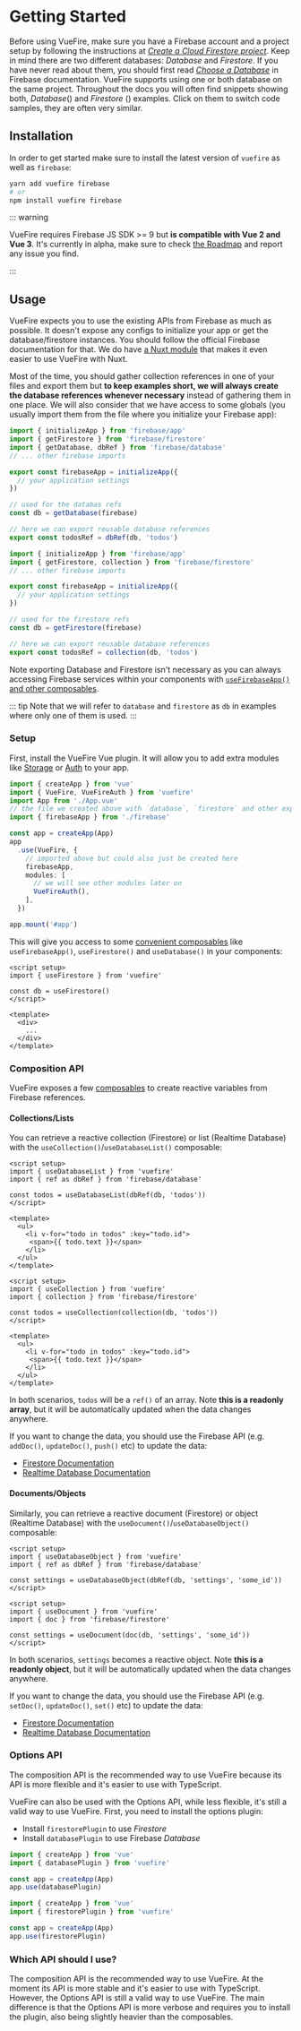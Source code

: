 # Getting Started

Before using VueFire, make sure you have a Firebase account and a project setup by following the instructions at _[Create a Cloud Firestore project](https://firebase.google.com/docs/firestore/quickstart)_. Keep in mind there are two different databases: _Database_ and _Firestore_. If you have never read about them, you should first read _[Choose a Database](https://firebase.google.com/docs/database/rtdb-vs-firestore)_ in Firebase documentation. VueFire supports using one or both database on the same project. Throughout the docs you will often find snippets showing both, _Database_(<RtdbLogo width="24" style="display: inline; fill: currentColor;" />) and _Firestore_ (<FirestoreLogo height="24" style="display: inline; fill: currentColor;" />) examples. Click on them to switch code samples, they are often very similar.

## Installation

In order to get started make sure to install the latest version of `vuefire` as well as `firebase`:

```sh
yarn add vuefire firebase
# or
npm install vuefire firebase
```

::: warning

VueFire requires Firebase JS SDK >= 9 but **is compatible with Vue 2 and Vue 3**. It's currently in alpha, make sure to check [the Roadmap](https://github.com/vuejs/vuefire/issues/1241) and report any issue you find.

:::

## Usage

VueFire expects you to use the existing APIs from Firebase as much as possible. It doesn't expose any configs to initialize your app or get the database/firestore instances. You should follow the official Firebase documentation for that. We do have [a Nuxt module](/nuxt/getting-started.md) that makes it even easier to use VueFire with Nuxt.

Most of the time, you should gather collection references in one of your files and export them but **to keep examples short, we will always create the database references whenever necessary** instead of gathering them in one place. We will also consider that we have access to some globals (you usually import them from the file where you initialize your Firebase app):

<FirebaseExample>

```js
import { initializeApp } from 'firebase/app'
import { getFirestore } from 'firebase/firestore'
import { getDatabase, dbRef } from 'firebase/database'
// ... other firebase imports

export const firebaseApp = initializeApp({
  // your application settings
})

// used for the databas refs
const db = getDatabase(firebase)

// here we can export reusable database references
export const todosRef = dbRef(db, 'todos')
```

```js
import { initializeApp } from 'firebase/app'
import { getFirestore, collection } from 'firebase/firestore'
// ... other firebase imports

export const firebaseApp = initializeApp({
  // your application settings
})

// used for the firestore refs
const db = getFirestore(firebase)

// here we can export reusable database references
export const todosRef = collection(db, 'todos')
```

</FirebaseExample>

Note exporting Database and Firestore isn't necessary as you can always accessing Firebase services within your components with [`useFirebaseApp()` and other composables](./firebase-composables.md).

::: tip
Note that we will refer to `database` and `firestore` as `db` in examples where only one of them is used.
:::

### Setup

First, install the VueFire Vue plugin. It will allow you to add extra modules like [Storage](./storage.md) or [Auth](./auth.md) to your app.

```ts
import { createApp } from 'vue'
import { VueFire, VueFireAuth } from 'vuefire'
import App from './App.vue'
// the file we created above with `database`, `firestore` and other exports
import { firebaseApp } from './firebase'

const app = createApp(App)
app
  .use(VueFire, {
    // imported above but could also just be created here
    firebaseApp,
    modules: [
      // we will see other modules later on
      VueFireAuth(),
    ],
  })

app.mount('#app')
```

This will give you access to some [convenient composables](./firebase-composables.md) like `useFirebaseApp()`, `useFirestore()` and `useDatabase()` in your components:

```vue
<script setup>
import { useFirestore } from 'vuefire'

const db = useFirestore()
</script>

<template>
  <div>
    ...
  </div>
</template>
```

### Composition API

VueFire exposes a few [composables](https://vuejs.org/guide/reusability/composables.html#composables) to create reactive variables from Firebase references.

#### Collections/Lists

You can retrieve a reactive collection (Firestore) or list (Realtime Database) with the `useCollection()`/`useDatabaseList()` composable:

<FirebaseExample>

```vue
<script setup>
import { useDatabaseList } from 'vuefire'
import { ref as dbRef } from 'firebase/database'

const todos = useDatabaseList(dbRef(db, 'todos'))
</script>

<template>
  <ul>
    <li v-for="todo in todos" :key="todo.id">
     <span>{{ todo.text }}</span>
    </li>
  </ul>
</template>
```

```vue
<script setup>
import { useCollection } from 'vuefire'
import { collection } from 'firebase/firestore'

const todos = useCollection(collection(db, 'todos'))
</script>

<template>
  <ul>
    <li v-for="todo in todos" :key="todo.id">
     <span>{{ todo.text }}</span>
    </li>
  </ul>
</template>
```

</FirebaseExample>

In both scenarios, `todos` will be a `ref()` of an array. Note **this is a readonly array**, but it will be automatically updated when the data changes anywhere.

If you want to change the data, you should use the Firebase API (e.g. `addDoc()`, `updateDoc()`, `push()` etc) to update the data:

- [Firestore Documentation](https://firebase.google.com/docs/firestore/manage-data/add-data)
- [Realtime Database Documentation](https://firebase.google.com/docs/database/web/read-and-write)

#### Documents/Objects

Similarly, you can retrieve a reactive document (Firestore) or object (Realtime Database) with the `useDocument()`/`useDatabaseObject()` composable:

<FirebaseExample>

```vue
<script setup>
import { useDatabaseObject } from 'vuefire'
import { ref as dbRef } from 'firebase/database'

const settings = useDatabaseObject(dbRef(db, 'settings', 'some_id'))
</script>
```

```vue
<script setup>
import { useDocument } from 'vuefire'
import { doc } from 'firebase/firestore'

const settings = useDocument(doc(db, 'settings', 'some_id'))
</script>
```

</FirebaseExample>

In both scenarios, `settings` becomes a reactive object. Note **this is a readonly object**, but it will be automatically updated when the data changes anywhere.

If you want to change the data, you should use the Firebase API (e.g. `setDoc()`, `updateDoc()`, `set()` etc) to update the data:

- [Firestore Documentation](https://firebase.google.com/docs/firestore/manage-data/add-data)
- [Realtime Database Documentation](https://firebase.google.com/docs/database/web/read-and-write)

### Options API

The composition API is the recommended way to use VueFire because its API is more flexible and it's easier to use with TypeScript.

VueFire can also be used with the Options API, while less flexible, it's still a valid way to use VueFire. First, you need to install the options plugin:

- Install `firestorePlugin` to use _Firestore_
- Install `databasePlugin` to use Firebase _Database_

<FirebaseExample>

```js
import { createApp } from 'vue'
import { databasePlugin } from 'vuefire'

const app = createApp(App)
app.use(databasePlugin)
```

```js
import { createApp } from 'vue'
import { firestorePlugin } from 'vuefire'

const app = createApp(App)
app.use(firestorePlugin)
```

</FirebaseExample>

### Which API should I use?

The composition API is the recommended way to use VueFire. At the moment its API is more stable and it's easier to use with TypeScript. However, the Options API is still a valid way to use VueFire. The main difference is that the Options API is more verbose and requires you to install the plugin, also being slightly heavier than the composables.
